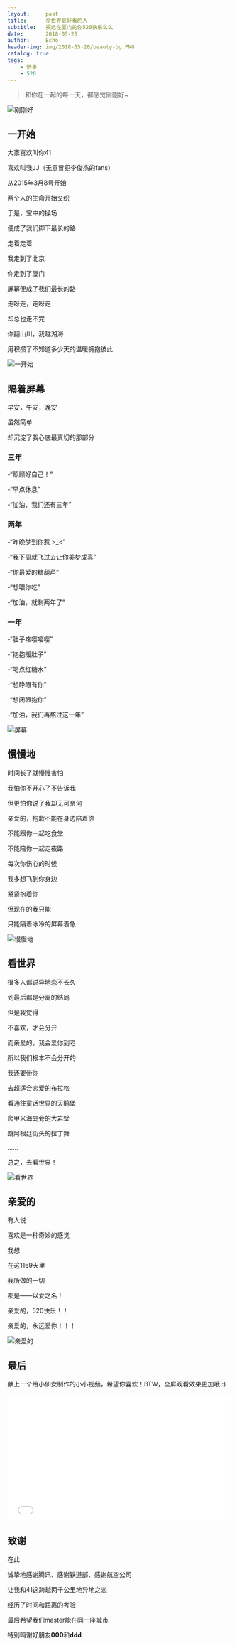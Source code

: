 ```yaml
---
layout:     post
title:      全世界最好看的人
subtitle:   祝远在厦门的你520快乐么么
date:       2018-05-20
author:     Echo
header-img: img/2018-05-20/beauty-bg.PNG
catalog: true
tags:
    - 情事
    - 520
---
```


>和你在一起的每一天，都感觉刚刚好~

![刚刚好](https://i.imgur.com/eyeI1X4.jpg)

## 一开始

大家喜欢叫你41

喜欢叫我JJ（无意冒犯李俊杰的fans）

从2015年3月8号开始

两个人的生命开始交织

于是，宝中的操场

便成了我们脚下最长的路

走着走着

我走到了北京

你走到了厦门

屏幕便成了我们最长的路

走呀走，走呀走

却总也走不完

你翻山川，我越湖海

用积攒了不知道多少天的温暖拥抱彼此

![一开始](https://i.imgur.com/LTHouf7.jpg)


## 隔着屏幕

早安，午安，晚安

虽然简单

却沉淀了我心底最真切的那部分

### 三年

-“照顾好自己！”

-“早点休息”

-“加油，我们还有三年”


### 两年

-“昨晚梦到你惹 >_<”

-“我下周就飞过去让你美梦成真”

-“你最爱的糖葫芦”

-“想喂你吃”

-“加油，就剩两年了”

### 一年

-“肚子疼嘤嘤嘤”

-“抱抱暖肚子”

-“喝点红糖水”

-“想睁眼有你”

-“想闭眼抱你”

-“加油，我们再熬过这一年”

![屏幕](https://i.imgur.com/hF70cYv.jpg)

## 慢慢地

时间长了就慢慢害怕

我怕你不开心了不告诉我

但更怕你说了我却无可奈何

亲爱的，抱歉不能在身边陪着你

不能跟你一起吃食堂

不能陪你一起走夜路

每次你伤心的时候

我多想飞到你身边

紧紧抱着你

但现在的我只能

只能隔着冰冷的屏幕着急

![慢慢地](https://i.imgur.com/uLiyJZv.jpg)

## 看世界

很多人都说异地恋不长久

到最后都是分离的结局

但是我觉得

不喜欢，才会分开

而亲爱的，我会爱你到老

所以我们根本不会分开的

我还要带你

去超适合恋爱的布拉格

看通往童话世界的天鹅堡

爬甲米海岛旁的大岩壁

跳阿根廷街头的拉丁舞

……

总之，去看世界！

![看世界](https://i.imgur.com/w1x6xbM.png)

## 亲爱的

有人说

喜欢是一种奇妙的感觉

我想

在这1169天里

我所做的一切

都是——以爱之名！

亲爱的，520快乐！！

亲爱的，永远爱你！！！

![亲爱的](https://i.imgur.com/yv9y2nz.jpg)

## 最后

献上一个给小仙女制作的小小视频，希望你喜欢！BTW，全屏观看效果更加哦 :)

<div style="max-width:640px; margin:0 auto 10px;" >
<div 
style="position: relative; 
width:100%;
padding-bottom:56.25%; 
height:0;">
<iframe style="position: absolute;top: 0;left: 0;width: 100%;height: 100%;"  src="//player.bilibili.com/player.html?aid=23630408&cid=39460320&page=1" frameborder="0" allowfullscreen></iframe>
</div>
</div>

## 致谢

在此

诚挚地感谢腾讯、感谢铁道部、感谢航空公司

让我和41这跨越两千公里地异地之恋

经历了时间和距离的考验

最后希望我们master能在同一座城市

特别鸣谢好朋友**000**和**ddd**